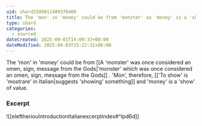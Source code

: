 ```yaml
---
uid: shard2509011409376480
title: The 'mon' in 'money' could be from 'monster' as 'money' is a 'show' of value.
type: shard
categories:
  - sourced
dateCreated: 2025-09-01T14:09:37+08:00
dateModified: 2025-09-03T15:22:31+08:00
---
```

The 'mon' in 'money' could be from [[A 'monster' was once considered an omen, sign, message from the Gods|'monster' which was once considered an omen, sign, message from the Gods]] . 'Mon', therefore, [['To show' is 'mostrare' in Italian|suggests 'showing' something]] and 'money' is a 'show' of value.

### Excerpt
![[eleftheriouIntroductionItalianexcerptindex#^lpd6d]]